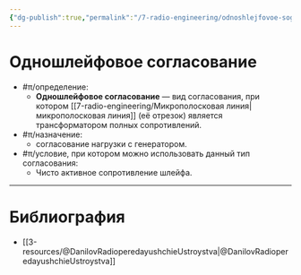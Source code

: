 ```yaml
---
{"dg-publish":true,"permalink":"/7-radio-engineering/odnoshlejfovoe-soglasovanie/","title":"Одношлейфовое согласование"}
---
```



# Одношлейфовое согласование

- #π/определение:
	- **Одношлейфовое согласование** — вид согласования, при котором [[7-radio-engineering/Микрополосковая линия\|микрополосковая линия]] (её отрезок) является трансформатором полных сопротивлений.
- #π/назначение:
	- согласование нагрузки с генератором.
- #π/условие, при котором можно использовать данный тип согласования:
	- Чисто активное сопротивление шлейфа.

---

# Библиография

- [[3-resources/@DanilovRadioperedayushchieUstroystva\|@DanilovRadioperedayushchieUstroystva]]
